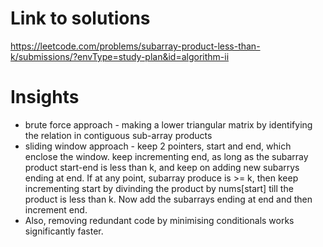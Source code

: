 # Link to solutions
https://leetcode.com/problems/subarray-product-less-than-k/submissions/?envType=study-plan&id=algorithm-ii

# Insights
* brute force approach - making a lower triangular matrix by identifying the relation in contiguous sub-array products
* sliding window approach - keep 2 pointers, start and end, which enclose the window. keep incrementing end, as long as the subarray product start-end is less than k, and keep on adding new subarrys ending at end. If at any point, subarray produce is >= k, then keep incrementing start by divinding the product by nums[start] till the product is less than k. Now add the subarrays ending at end and then increment end.
* Also, removing redundant code by minimising conditionals works significantly faster.